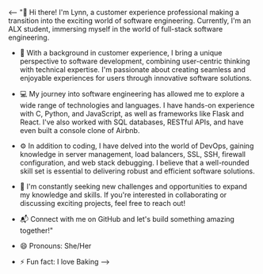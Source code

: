 
<-- 
"👋 Hi there! I'm Lynn, a customer experience professional making a transition into the exciting world of software engineering. Currently, I'm an ALX student, immersing myself in the world of full-stack software engineering.

- 🚀 With a background in customer experience, I bring a unique perspective to software development, combining user-centric thinking with technical expertise. I'm passionate about creating seamless and enjoyable experiences for users through innovative software solutions.

- 💻 My journey into software engineering has allowed me to explore a wide range of technologies and languages. I have hands-on experience with C, Python, and JavaScript, as well as frameworks like Flask and React. I've also worked with SQL databases, RESTful APIs, and have even built a console clone of Airbnb.

- ⚙️ In addition to coding, I have delved into the world of DevOps, gaining knowledge in server management, load balancers, SSL, SSH, firewall configuration, and web stack debugging. I believe that a well-rounded skill set is essential to delivering robust and efficient software solutions.

- 🌟 I'm constantly seeking new challenges and opportunities to expand my knowledge and skills. If you're interested in collaborating or discussing exciting projects, feel free to reach out!

- 📬 Connect with me on GitHub and let's build something amazing together!"

- 😄 Pronouns: She/Her

- ⚡ Fun fact: I love Baking
-->
